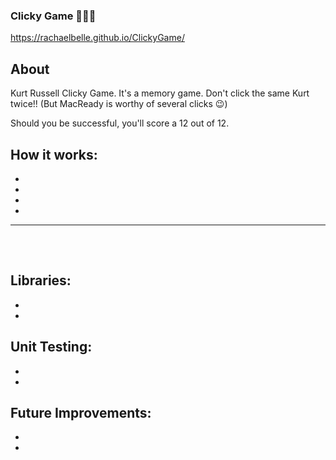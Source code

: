 ### Clicky Game 🥢🧐🚚

https://rachaelbelle.github.io/ClickyGame/


## About

Kurt Russell Clicky Game.  It's a memory game.  Don't click the same Kurt twice!!  (But MacReady is worthy of several clicks 😉)

Should you be successful, you'll score a 12 out of 12.

## How it works:
*
*
*
*

---------------------------------------------------------------------------------------
<br>

<kbd>
  <img src="" />
</kbd>

<kbd>
  <img src="" />
</kbd>


## Libraries:
*
*

## Unit Testing:
*
*

## Future Improvements:
*
*
